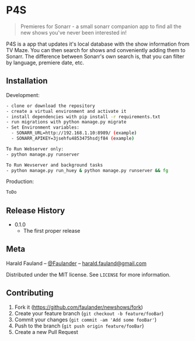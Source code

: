 # P4S
> Premieres for Sonarr - a small sonarr companion app to find all the new shows you've never been interested in!


P4S is a app that updates it's local database with the show information from TV Maze. You can then search for shows and conveniently adding them to Sonarr. The difference between Sonarr's own search is, that you can filter by language, premiere date, etc.

## Installation

Development:

```sh
- clone or download the repository
- create a virtual environment and activate it
- install dependencies with pip install -r requirements.txt
- run migrations with python manage.py migrate
- Set Environment variables:
  - SONARR_URL=http://192.168.1.10:8989/ (example)
  - SONARR_APIKEY=3jsehfu4853475hsdjf84 (example)

To Run Webserver only:
- python manage.py runserver

To Run Wevserver and background tasks
- python manage.py run_huey & python manage.py runserver && fg
```


Production:

```sh
ToDo
```

## Release History

* 0.1.0
    * The first proper release

## Meta

Harald Fauland – [@Faulander](https://twitter.com/faulander) – harald.fauland@gmail.com

Distributed under the MIT license. See ``LICENSE`` for more information.


## Contributing

1. Fork it (<https://github.com/faulander/newshows/fork>)
2. Create your feature branch (`git checkout -b feature/fooBar`)
3. Commit your changes (`git commit -am 'Add some fooBar'`)
4. Push to the branch (`git push origin feature/fooBar`)
5. Create a new Pull Request

